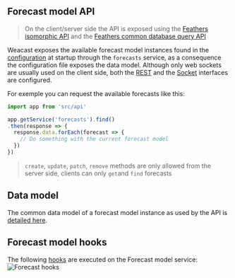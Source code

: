 ## Forecast model API

> On the client/server side the API is exposed using the [Feathers isomorphic API](https://docs.feathersjs.com/api/client.html#universal-isomorphic-api) and the [Feathers common database query API](https://docs.feathersjs.com/api/databases/querying.html)

Weacast exposes the available forecast model instances found in the [configuration](../guides/BASICS.MD#configuring) at startup through the `forecasts` service, as a consequence the configuration file exposes the data model. Although only web sockets are usually used on the client side, both the [REST](https://docs.feathersjs.com/api/rest.html) and the [Socket](https://docs.feathersjs.com/api/socketio.html) interfaces are configured.

For exemple you can request the available forecasts like this:
```javascript
import app from 'src/api'

app.getService('forecasts').find()
.then(response => {
  response.data.forEach(forecast => {
    // Do something with the current forecast model
  })
})
```

> `create`, `update`, `patch`, `remove` methods are only allowed from the server side, clients can only `get`and `find` forecasts

## Data model

The common data model of a forecast model instance as used by the API is [detailed here](../architecture/DATAMODEL.MD#forecast-data-model).

## Forecast model hooks

The following [hooks](./HOOKS.MD) are executed on the Forecast model service:
![Forecast hooks](https://cdn.rawgit.com/weacast/weacast-docs/9d7ac840bd860ce612ffe098f1b8c1027de8d914/images/Forecast%20Hooks%20Diagram.svg)
